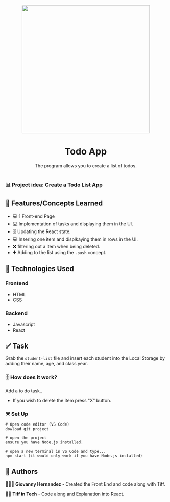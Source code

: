 <p align="center">
    <img width="400" src="./todo-app/images/todo-list.jpg">
</p>

<h1 align="center">Todo App</h1>

<div align="center">
The program allows you to create a list of todos. </br></br>
</div>

### 📊 Project idea: Create a Todo List App

## 🌟 Features/Concepts Learned

- 💻 1 Front-end Page
- 💻 Implementation of tasks and displaying them in the UI.
- 🗄 Updating the React state.
- 💻 Insering one item and displkaying them in rows in the UI.
- ❌ filtering out a item when being deleted.
- ➕ Adding to the list using the `.push` concept.



## 📂 Technologies Used

### Frontend

- HTML
- CSS

### Backend

- Javascript
- React

## ✅ Task

Grab the `student-list` file and insert each student into the Local Storage by adding their name, age, and class year.

### 🗄 How does it work?

Add a to do task..

- If you wish to delete the item press "X" button.

### ⚒️ Set Up

```
# Open code editor (VS Code)
dowload git project

# open the project
ensure you have Node.js installed.

# open a new terminal in VS Code and type...
npm start (it would only work if you have Node.js installed)

```

## 📌 Authors

🧑🏽‍💻 **Giovanny Hernandez** - Created the Front End and code along with Tiff.

👩🏼 **Tiff in Tech** - Code along and Explanation into React.


